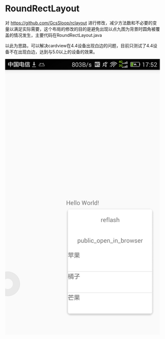 # RoundRectLayout

对  https://github.com/GcsSloop/rclayout 进行修改，减少方法数和不必要的变量以满足实际需要，这个布局的修改的目的是避免出现以点九图为背景时圆角被覆盖的情况发生，主要代码在RoundRectLayout.java


以此为思路，可以解决cardview在4.4设备出现白边的问题，目前只测试了4.4设备不在出现白边，达到与5.0以上的设备的效果。

![avatar](https://raw.githubusercontent.com/xdhuangsidi/RoundRectLayout/master/app/Screenshot_2018-10-15-17-52-30.jpeg)
